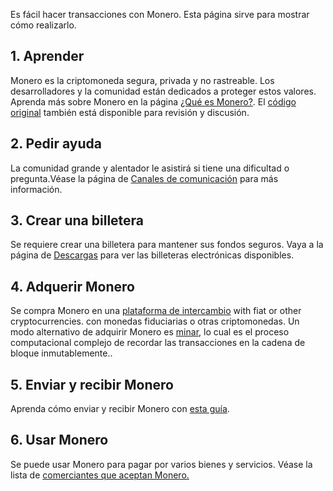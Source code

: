 <div class="text-center container description">
    <p>Es fácil hacer transacciones con Monero. Esta página sirve para mostrar cómo realizarlo.</p>
</div>
<div class="using">
    <section class="container">
        <div class="row">      
            <!-- full block-->
            <div class="full col-lg-12 col-md-12 col-sm-12 col-xs-12">
                <div class="info-block text-adapt">
                    <div class="row center-xs">
                        <div class="col">
                            <h2>1. Aprender</h2>
                        </div>
                    </div>
                    <div class="row start-xs">
                        <p>Monero es la criptomoneda segura, privada y no rastreable. Los desarrolladores y la comunidad están dedicados a proteger estos valores. Aprenda más sobre Monero en la página <a href="{{site.baseurl}}/get-started/what-is-monero/">¿Qué es Monero?</a>. El <a href="https://github.com/monero-project">código original</a> también está disponible para revisión y discusión.</p>
                    </div>
                </div>
            </div>
            <!-- end full block -->
        </div>
    </section>
    <section class="container">
        <div class="row">
            <div class="left half no-pad-sm col-lg-6 col-md-6 col-sm-12 col-xs-12">
                <div class="info-block">
                    <div class="row center-xs">
                        <div class="col">
                            <h2>2. Pedir ayuda</h2>
                        </div>
                    </div>
                    <div class="row start-xs">
                        <p>La comunidad grande y alentador le asistirá si tiene una dificultad o pregunta.Véase la página de <a href="{{site.baseurl}}/community/hangouts/">Canales de comunicación</a> para más información.</p>
                    </div>
                </div>
            </div>
            <div class="right half col-lg-6 col-md-6 col-sm-12 col-xs-12">
                <div class="info-block">
                    <div class="row center-xs">
                        <div class="col">
                            <h2>3. Crear una billetera</h2>
                        </div>
                    </div>
                    <div class="row start-xs">
                        <p>Se requiere crear una billetera para mantener sus fondos seguros. Vaya a la página de <a href="{{site.baseurl}}/downloads/">Descargas</a> para ver las billeteras electrónicas disponibles.</p>
                    </div>
                </div>
            </div>
        </div>
    </section>
    <section class="container">
        <div class="row">      
            <!-- full block-->
            <div class="full col-lg-12 col-md-12 col-sm-12 col-xs-12">
                <div class="info-block text-adapt">
                    <div class="row center-xs">
                        <div class="col">
                            <h2>4. Adquerir Monero</h2>
                        </div>
                    </div>
                    <div class="row start-xs">
                        <p>Se compra Monero en una <a href="{{site.baseurl}}/community/merchants#exchanges">plataforma de intercambio</a> with fiat or other cryptocurrencies. con monedas fiduciarias o otras criptomonedas. Un modo alternativo de adquirir Monero es <a href="{{site.baseurl}}/get-started/mining/">minar</a>, lo cual es el proceso computacional complejo de recordar las transacciones en la cadena de bloque inmutablemente..</p>
                    </div>
                </div>
            </div>
            <!-- end full block -->
        </div>
    </section>
        <section class="container">
        <div class="row">
            <div class="left half no-pad-sm col-lg-6 col-md-6 col-sm-12 col-xs-12">
                <div class="info-block">
                    <div class="row center-xs">
                        <div class="col">
                            <h2>5. Enviar y recibir Monero</h2>
                        </div>
                    </div>
                    <div class="row start-xs">
                        <p>Aprenda cómo enviar y recibir Monero con <a href="{{site.baseurl}}/get-started/accepting/">esta guía</a>.</p>
                    </div>
                </div>
            </div>
            <div class="right half col-lg-6 col-md-6 col-sm-12 col-xs-12">
                <div class="info-block">
                    <div class="row center-xs">
                        <div class="col">
                            <h2>6. Usar Monero</h2>
                        </div>
                    </div>
                    <div class="row start-xs">
                        <p>Se puede usar Monero para pagar por varios bienes y servicios. Véase la lista de <a href="{{site.baseurl}}/community/merchants/">comerciantes que aceptan Monero.</a></p>
                    </div>
                </div>
            </div>
        </div>
    </section>
</div>
